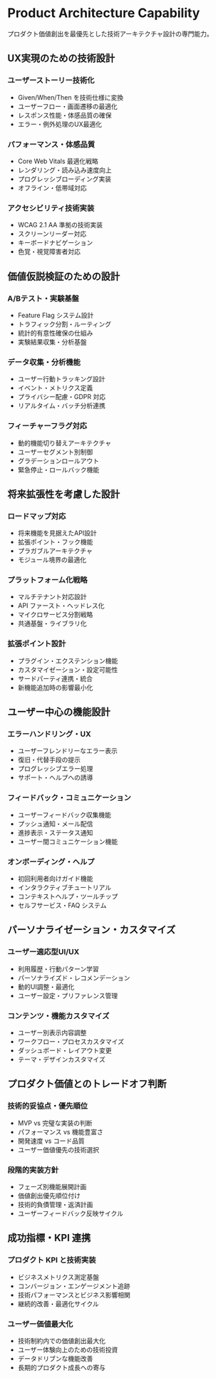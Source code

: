 # Product Architecture Capability

プロダクト価値創出を最優先とした技術アーキテクチャ設計の専門能力。

## UX実現のための技術設計

### ユーザーストーリー技術化
- Given/When/Then を技術仕様に変換
- ユーザーフロー・画面遷移の最適化
- レスポンス性能・体感品質の確保
- エラー・例外処理のUX最適化

### パフォーマンス・体感品質
- Core Web Vitals 最適化戦略
- レンダリング・読み込み速度向上
- プログレッシブローディング実装
- オフライン・低帯域対応

### アクセシビリティ技術実装
- WCAG 2.1 AA 準拠の技術実装
- スクリーンリーダー対応
- キーボードナビゲーション
- 色覚・視覚障害者対応

## 価値仮説検証のための設計

### A/Bテスト・実験基盤
- Feature Flag システム設計
- トラフィック分割・ルーティング
- 統計的有意性確保の仕組み
- 実験結果収集・分析基盤

### データ収集・分析機能
- ユーザー行動トラッキング設計
- イベント・メトリクス定義
- プライバシー配慮・GDPR 対応
- リアルタイム・バッチ分析連携

### フィーチャーフラグ対応
- 動的機能切り替えアーキテクチャ
- ユーザーセグメント別制御
- グラデーションロールアウト
- 緊急停止・ロールバック機能

## 将来拡張性を考慮した設計

### ロードマップ対応
- 将来機能を見据えたAPI設計
- 拡張ポイント・フック機能
- プラガブルアーキテクチャ
- モジュール境界の最適化

### プラットフォーム化戦略
- マルチテナント対応設計
- API ファースト・ヘッドレス化
- マイクロサービス分割戦略
- 共通基盤・ライブラリ化

### 拡張ポイント設計
- プラグイン・エクステンション機能
- カスタマイゼーション・設定可能性
- サードパーティ連携・統合
- 新機能追加時の影響最小化

## ユーザー中心の機能設計

### エラーハンドリング・UX
- ユーザーフレンドリーなエラー表示
- 復旧・代替手段の提示
- プログレッシブエラー処理
- サポート・ヘルプへの誘導

### フィードバック・コミュニケーション
- ユーザーフィードバック収集機能
- プッシュ通知・メール配信
- 進捗表示・ステータス通知
- ユーザー間コミュニケーション機能

### オンボーディング・ヘルプ
- 初回利用者向けガイド機能
- インタラクティブチュートリアル
- コンテキストヘルプ・ツールチップ
- セルフサービス・FAQ システム

## パーソナライゼーション・カスタマイズ

### ユーザー適応型UI/UX
- 利用履歴・行動パターン学習
- パーソナライズド・レコメンデーション
- 動的UI調整・最適化
- ユーザー設定・プリファレンス管理

### コンテンツ・機能カスタマイズ
- ユーザー別表示内容調整
- ワークフロー・プロセスカスタマイズ
- ダッシュボード・レイアウト変更
- テーマ・デザインカスタマイズ

## プロダクト価値とのトレードオフ判断

### 技術的妥協点・優先順位
- MVP vs 完璧な実装の判断
- パフォーマンス vs 機能豊富さ
- 開発速度 vs コード品質
- ユーザー価値優先の技術選択

### 段階的実装方針
- フェーズ別機能展開計画
- 価値創出優先順位付け
- 技術的負債管理・返済計画
- ユーザーフィードバック反映サイクル

## 成功指標・KPI 連携

### プロダクト KPI と技術実装
- ビジネスメトリクス測定基盤
- コンバージョン・エンゲージメント追跡
- 技術パフォーマンスとビジネス影響相関
- 継続的改善・最適化サイクル

### ユーザー価値最大化
- 技術制約内での価値創出最大化
- ユーザー体験向上のための技術投資
- データドリブンな機能改善
- 長期的プロダクト成長への寄与
